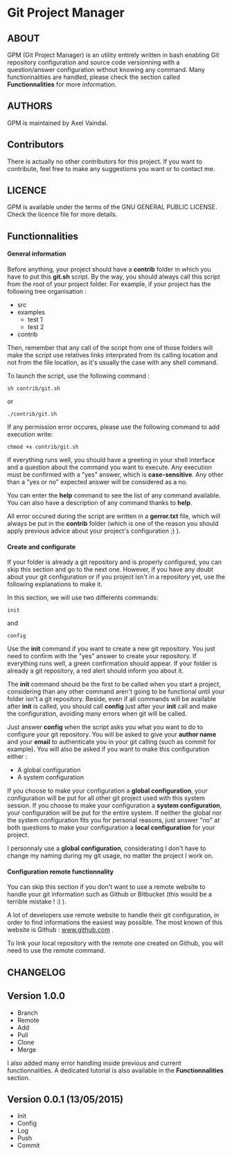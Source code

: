 # Git Project Manager

## ABOUT

GPM (Git Project Manager) is an utility entirely written in bash enabling Git repository configuration and source code versionning
with a question/answer configuration without knowing any command. Many functionnalities are handled, please check the section called **Functionnalities** for more information.

## AUTHORS

GPM is maintained by Axel Vaindal.

## Contributors

There is actually no other contributors for this project. If you want to contribute, feel free to make any suggestions you want or to contact me.

## LICENCE

GPM is available under the terms of the GNU GENERAL PUBLIC LICENSE. Check the licence file for more details.

## Functionnalities

#### General information 

Before anything, your project should have a **contrib** folder in which you have to put this **git.sh** script.
By the way, you should always call this script from the root of your project folder.
For example, if your project has the following tree organisation : 

- src
- examples
	- test 1
	- test 2
- contrib

Then, remember that any call of the script from one of those folders will make the script use relatives links interprated from its calling location and not from the file location, as it's usually the case with any shell command.

To launch the script, use the following command :

    sh contrib/git.sh
or
    
    ./contrib/git.sh

If any permission error occures, please use the following command to add execution write:

	chmod +x contrib/git.sh

If everything runs well, you should have a greeting in your shell interface and a question about the command you want to execute.
Any execution must be confirmed with a "yes" answer, which is **case-sensitive**. Any other than a "yes or no" expected answer will be considered as a no.

You can enter the **help** command to see the list of any command available. You can also have a description of any command thanks to **help**.

All error occured during the script are written in a **gerror.txt** file, which will always be put in the **contrib** folder (which is one of the reason you should apply previous advice about your project's configuration ;) ).

#### Create and configurate

If your folder is already a git repository and is properly configured, you can skip this section and go to the next one.
However, if you have any doubt about your git configuration or if you project isn't in a repository yet, use the following explanations to make it.

In this section, we will use two differents commands:

    init
and

    config

Use the **init** command if you want to create a new git repository. You just need to confirm with the "yes" answer to create your repository.
If everything runs well, a green confirmation should appear. If your folder is already a git repository, a red alert should inform you about it.

The **init** command should be the first to be called when you start a project, considering than any other command aren't going to be functional until your folder isn't a git repository.
Beside, even if all commands will be available after **init** is called, you should call **config** just after your **init** call and make the configuration, avoiding many errors when git will be called.

Just answer **config** when the script asks you what you want to do to configure your git repository.
You will be asked to give your **author name** and your **email** to authenticate you in your git calling (such as commit for example).
You will also be asked if you want to make this configuration either :

- A global configuration
- A system configuration

If you choose to make your configuration a **global configuration**, your configuration will be put for all other git project used with this system session.
If you choose to make your configuration a **system configuration**, your configuration will be put for the entire system.
If neither the global nor the system configuration fits you for personal reasons, just answer "no" at both questions to make your configuration a **local configuration** for your project.

I personnaly use a **global configuration**, considerating I don't have to change my naming during my git usage, no matter the project I work on.

#### Configuration remote functionnality

You can skip this section if you don't want to use a remote website to handle your git information such as Github or Bitbucket (this would be a terrible mistake ! :) ).

A lot of developers use remote website to handle their git configuration, in order to find informations the easiest way possible. The most known of this website is Github : www.github.com .

To link your local repository with the remote one created on Github, you will need to use the remote command.



## CHANGELOG

Version 1.0.0
----------------------------

- Branch
- Remote
- Add
- Pull
- Clone
- Merge

I also added many error handling inside previous and current functionnalities.
A dedicated tutorial is also available in the **Functionnalities** section.

Version 0.0.1 (13/05/2015)
----------------------------

- Init
- Config
- Log
- Push
- Commit